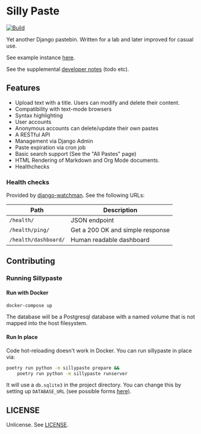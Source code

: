 # Silly Paste

[![Build](https://github.com/winny-/sillypaste/actions/workflows/build.yml/badge.svg)](https://github.com/winny-/sillypaste/actions/workflows/build.yml)

Yet another Django pastebin.  Written for a lab and later improved for casual
use.

See example instance [here](https://paste.winny.tech/).

See the supplemental [developer notes](./notes.org) (todo etc).

## Features

- Upload text with a title.  Users can modify and delete their content.
- Compatibility with text-mode browsers
- Syntax highlighting
- User accounts
- Anonymous accounts can delete/update their own pastes
- A RESTful API
- Management via Django Admin
- Paste expiration via cron job
- Basic search support (See the "All Pastes" page)
- HTML Rendering of Markdown and Org Mode documents.
- Healthchecks

### Health checks

Provided by [django-watchman][django-watchman].  See the following URLs:

| Path                 | Description                      |
|----------------------|----------------------------------|
| `/health/`           | JSON endpoint                    |
| `/health/ping/`      | Get a 200 OK and simple response |
| `/health/dashboard/` | Human readable dashboard         |

[django-watchman]: https://github.com/mwarkentin/django-watchman

## Contributing

### Running Sillypaste

#### Run with Docker

```bash
docker-compose up
```

The database will be a Postgresql database with a named volume that is not
mapped into the host filesystem.

#### Run In place

Code hot-reloading doesn't work in Docker.  You can run sillypaste in place via:

```bash
poetry run python -m sillypaste prepare &&
    poetry run python -m sillypaste runserver
```

It will use a `db.sqlite3` in the project directory.  You can change this by setting up `DATABASE_URL` (see possible forms [here](https://github.com/jazzband/dj-database-url#url-schema)).

## LICENSE

Unlicense.  See [LICENSE](./LICENSE).
